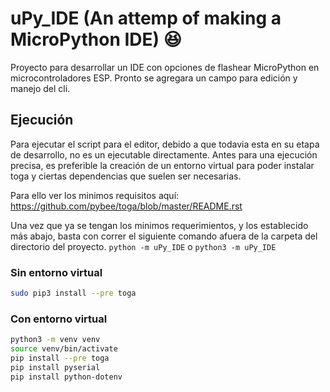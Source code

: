 # uPy_IDE (An attemp of making a MicroPython IDE) :laughing:
Proyecto para desarrollar un IDE con opciones de flashear MicroPython en microcontroladores ESP.
Pronto se agregara un campo para edición y manejo del cli.

## Ejecución
Para ejecutar el script para el editor, debido a que todavia esta en su etapa de desarrollo, no es un ejecutable directamente. Antes para una ejecución precisa, es preferible la creación de un entorno virtual para poder instalar toga y ciertas dependencias que suelen ser necesarias.

Para ello ver los minimos requisitos aquí: https://github.com/pybee/toga/blob/master/README.rst

Una vez que ya se tengan los minimos requerimientos, y los establecido más abajo, basta con correr el siguiente comando afuera de la carpeta del directorio del proyecto.
`python -m uPy_IDE`
o
`python3 -m uPy_IDE`
### Sin entorno virtual
~~~~ bash
sudo pip3 install --pre toga
~~~~
### Con entorno virtual
~~~~ bash
python3 -m venv venv
source venv/bin/activate
pip install --pre toga
pip install pyserial
pip install python-dotenv
~~~~



